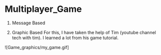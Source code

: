 # Multiplayer_Game

1. Message Based

2. Graphic Based
   For this, I have taken the help of Tim (youtube channel tech with tim). I learned a lot from his game tutorial. 
   
![Game_graphics/my_game.gif]
